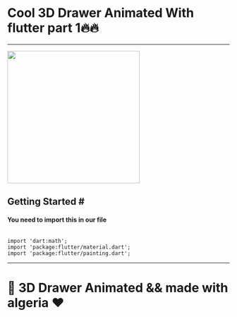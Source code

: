 <h1>Cool 3D Drawer Animated With flutter part 1🔥🔥  </h1>
<hr>
<img src="https://user-images.githubusercontent.com/69757558/135276428-dfde4b57-da45-4618-b8ef-4d17e76c3fb7.png" width="300" />


<h2>Getting Started #</h2>
<h4>You need to import this in our file </h4>
<pre><code>
import 'dart:math';
import 'package:flutter/material.dart';
import 'package:flutter/painting.dart';
</code></pre>
 
 <hr>
 
<h1>
🚀 3D Drawer Animated && made with algeria ❤
</h1>
